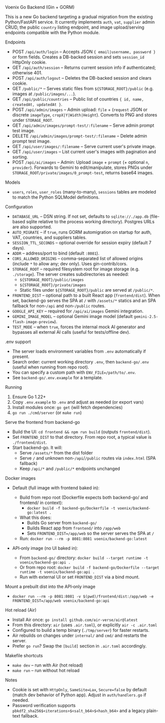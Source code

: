 Voenix Go Backend (Gin + GORM)

This is a new Go backend targeting a gradual migration from the existing Python/FastAPI service. It currently implements `auth`, `vat`, `supplier` admin CRUD, the public `country` listing endpoint, and image upload/serving endpoints compatible with the Python module.

Endpoints
- POST `/api/auth/login` – Accepts JSON `{ email|username, password }` or form fields. Creates a DB-backed session and sets `session_id` HttpOnly cookie.
- GET `/api/auth/session` – Returns current session info if authenticated; otherwise 401.
- POST `/api/auth/logout` – Deletes the DB-backed session and clears cookie.
- GET `/public/*` – Serves static files from `${STORAGE_ROOT}/public` (e.g. images at `/public/images/...`).
- GET `/api/public/countries` – Public list of countries `{ id, name, createdAt, updatedAt }`.
 - POST `/api/admin/images` – Admin upload: `file` + (`request` JSON or discrete `imageType`, `cropX|Y|Width|Height`). Converts to PNG and stores under `STORAGE_ROOT`.
 - GET `/api/admin/images/prompt-test/:filename` – Serve admin prompt test image.
 - DELETE `/api/admin/images/prompt-test/:filename` – Delete admin prompt test image.
- GET `/api/user/images/:filename` – Serve current user's private image.
- GET `/api/user/images` – List current user's images with pagination and sorting.
 - POST `/api/ai/images` – Admin: Upload `image` + `prompt` (+ optional `n`, `provider`). Forwards to Gemini to edit/manipulate, stores PNGs under `STORAGE_ROOT/private/images/0_prompt-test`, returns base64 images.

Models
- `users`, `roles`, `user_roles` (many-to-many), `sessions` tables are modeled to match the Python SQLModel definitions.

Configuration
- `DATABASE_URL` – DSN string. If not set, defaults to `sqlite://./app.db` (file-based sqlite relative to the process working directory). Postgres URLs are also supported.
- `AUTO_MIGRATE` – if `true`, runs GORM automigration on startup for auth, VAT, countries, and suppliers tables.
- `SESSION_TTL_SECONDS` – optional override for session expiry (default 7 days).
- `ADDR` – address/port to bind (default `:8081`).
- `CORS_ALLOWED_ORIGINS` – comma-separated list of allowed origins (include `*` to allow any; dev only). Uses gin-contrib/cors.
- `STORAGE_ROOT` – required filesystem root for image storage (e.g. `./storage`). The server creates subdirectories as needed:
   - `${STORAGE_ROOT}/public/images`
   - `${STORAGE_ROOT}/private/images`
  - Static files under `${STORAGE_ROOT}/public` are served at `/public/*`.
- `FRONTEND_DIST` – optional path to a built React app (`frontend/dist`). When set, backend-go serves the SPA at `/` with `/assets/*` statics and an SPA fallback for non-`/api` and non-`/public` routes.
- `GOOGLE_API_KEY` – required for `/api/ai/images` Gemini integration.
- `GEMINI_IMAGE_MODEL` – optional Gemini image model (default `gemini-2.5-flash-image-preview`).
- `TEST_MODE` – when `true`, forces the internal mock AI generator and bypasses all external AI calls (useful for tests/offline dev).

.env support
- The server loads environment variables from `.env` automatically if present.
- Search order: current working directory `.env`, then `backend-go/.env` (useful when running from repo root).
- You can specify a custom path with `ENV_FILE=/path/to/.env`.
- See `backend-go/.env.example` for a template.

Running
1) Ensure Go 1.22+
2) Copy `.env.example` to `.env` and adjust as needed (or export vars)
3) Install modules once: `go get` (will fetch dependencies)
4) `go run ./cmd/server` (or `make run`)

Serve the frontend from backend-go
- Build the UI: `cd frontend && npm run build` (outputs `frontend/dist`).
- Set `FRONTEND_DIST` to that directory. From repo root, a typical value is `./frontend/dist`.
- Start backend-go. It will:
  - Serve `/assets/*` from the dist folder
  - Serve `/` and unknown non-`/api`/`/public` routes via `index.html` (SPA fallback)
  - Keep `/api/*` and `/public/*` endpoints unchanged

Docker images
- Default (full image with frontend baked in):
  - Build from repo root (Dockerfile expects both backend-go/ and frontend/ in context):
    - `docker build -f backend-go/Dockerfile -t voenix/backend-go:latest .`
  - What this does:
    - Builds Go server from `backend-go/`
    - Builds React app from `frontend/` into `/app/web`
    - Sets `FRONTEND_DIST=/app/web` so the server serves the SPA at `/`
  - Run: `docker run --rm -p 8081:8081 voenix/backend-go:latest`

- API‑only image (no UI baked in):
  - From `backend-go/` directory: `docker build --target runtime -t voenix/backend-go:api .`
  - Or from repo root: `docker build -f backend-go/Dockerfile --target runtime -t voenix/backend-go:api .`
  - Run with external UI or set `FRONTEND_DIST` via a bind mount.

Mount a prebuilt dist into the API‑only image
- `docker run --rm -p 8081:8081 -v $(pwd)/frontend/dist:/app/web -e FRONTEND_DIST=/app/web voenix/backend-go:api`


Hot reload (Air)
- Install Air once: `go install github.com/air-verse/air@latest`
- From this directory: `air` (uses `.air.toml`), or explicitly `air -c .air.toml`
- Configured to build a temp binary (`./tmp/server`) for faster restarts.
- Air rebuilds on changes under `internal/` and `cmd/` and restarts the server.
- Prefer `go run`? Swap the `[build]` section in `.air.toml` accordingly.

Makefile shortcuts
- `make dev` – run with Air (hot reload)
- `make run` – run without hot reload

Notes
- Cookie is set with `HttpOnly`, `SameSite=Lax`, `Secure=false` by default (match dev behavior of Python app). Adjust in `auth/handlers.go` if needed.
- Password verification supports `pbkdf2_sha256$<iterations>$<salt_b64>$<hash_b64>` and a legacy plain-text fallback.
